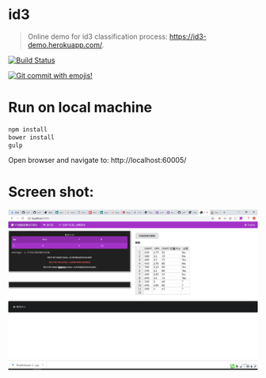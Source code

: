 # id3

> Online demo for id3 classification process: https://id3-demo.herokuapp.com/.

[![Build Status](https://travis-ci.com/Jeff-Tian/alpha.svg?branch=master)](https://travis-ci.com/Jeff-Tian/alpha)

[![Git commit with emojis!](https://img.shields.io/badge/gitmoji-git%20commit%20with%20emojis!-red.svg)](https://gitmoji.js.org)

# Run on local machine

```
npm install
bower install
gulp
```

Open browser and navigate to: http://localhost:60005/

# Screen shot:

![id3 screen shot](./assets/screenshot.png)
